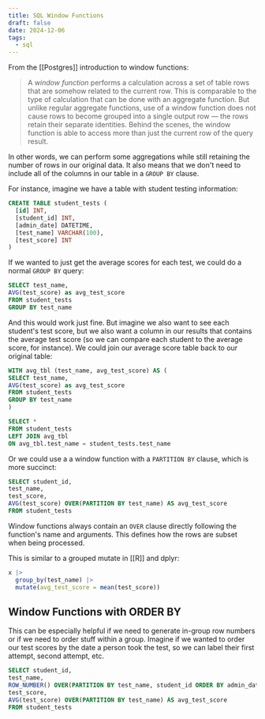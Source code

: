 ```yaml
---
title: SQL Window Functions
draft: false
date: 2024-12-06
tags:
  - sql
---
```

From the [[Postgres]] introduction to window functions:

> A _window function_ performs a calculation across a set of table rows that are somehow related to the current row. This is comparable to the type of calculation that can be done with an aggregate function. But unlike regular aggregate functions, use of a window function does not cause rows to become grouped into a single output row — the rows retain their separate identities. Behind the scenes, the window function is able to access more than just the current row of the query result.

In other words, we can perform some aggregations while still retaining the number of rows in our original data. It also means that we don't need to include all of the columns in our table in a `GROUP BY` clause.

For instance, imagine we have a table with student testing information:

```sql
CREATE TABLE student_tests (
  [id] INT,
  [student_id] INT,
  [admin_date] DATETIME,
  [test_name] VARCHAR(100),
  [test_score] INT
)
```

If we wanted to just get the average scores for each test, we could do a normal `GROUP BY` query:

```sql
SELECT test_name,
AVG(test_score) as avg_test_score
FROM student_tests
GROUP BY test_name
```

And this would work just fine. But imagine we also want to see each student's test score, but we also want a column in our results that contains the average test score (so we can compare each student to the average score, for instance). We could join our average score table back to our original table:

```sql
WITH avg_tbl (test_name, avg_test_score) AS (
SELECT test_name,
AVG(test_score) as avg_test_score
FROM student_tests
GROUP BY test_name
)

SELECT *
FROM student_tests
LEFT JOIN avg_tbl
ON avg_tbl.test_name = student_tests.test_name
```

Or we could use a a window function with a `PARTITION BY` clause, which is more succinct:

```sql
SELECT student_id,
test_name,
test_score,
AVG(test_score) OVER(PARTITION BY test_name) AS avg_test_score
FROM student_tests
```

Window functions always contain an `OVER` clause directly following the function's name and arguments. This defines how the rows are subset when being processed. 

This is similar to a grouped mutate in [[R]] and dplyr:

```r
x |>
  group_by(test_name) |>
  mutate(avg_test_score = mean(test_score))
```

## Window Functions with ORDER BY

This can be especially helpful if we need to generate in-group row numbers or if we need to order stuff within a group. Imagine if we wanted to order our test scores by the date a person took the test, so we can label their first attempt, second attempt, etc.

```sql
SELECT student_id,
test_name,
ROW_NUMBER() OVER(PARTITION BY test_name, student_id ORDER BY admin_date) AS attempt_number,
test_score,
AVG(test_score) OVER(PARTITION BY test_name) AS avg_test_score
FROM student_tests
```

